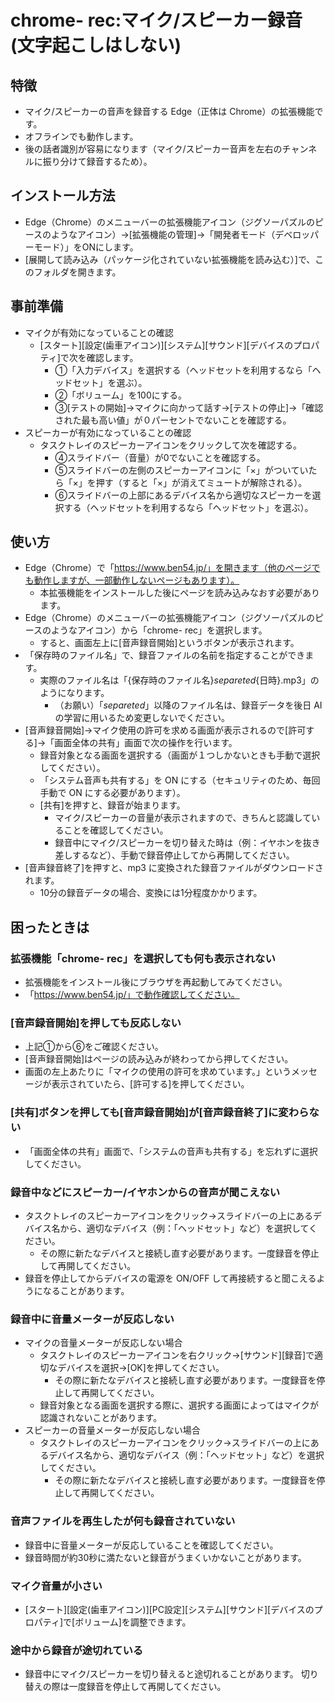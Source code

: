 # chrome- rec:マイク/スピーカー録音(文字起こしはしない)
## 特徴
- マイク/スピーカーの音声を録音する Edge（正体は Chrome）の拡張機能です。
- オフラインでも動作します。
- 後の話者識別が容易になります（マイク/スピーカー音声を左右のチャンネルに振り分けて録音するため）。

## インストール方法
- Edge（Chrome）のメニューバーの拡張機能アイコン（ジグソーパズルのピースのようなアイコン）→[拡張機能の管理]→「開発者モード（デベロッパーモード）」をONにします。
- [展開して読み込み（パッケージ化されていない拡張機能を読み込む）]で、このフォルダを開きます。

## 事前準備
- マイクが有効になっていることの確認
  - [スタート][設定(歯車アイコン)][システム][サウンド][デバイスのプロパティ]で次を確認します。
    - ①「入力デバイス」を選択する（ヘッドセットを利用するなら「ヘッドセット」を選ぶ）。
    - ②「ボリューム」を100にする。
    - ③[テストの開始]→マイクに向かって話す→[テストの停止]→「確認された最も高い値」が０パーセントでないことを確認する。
- スピーカーが有効になっていることの確認
  - タスクトレイのスピーカーアイコンをクリックして次を確認する。
    - ④スライドバー（音量）が0でないことを確認する。
    - ⑤スライドバーの左側のスピーカーアイコンに「×」がついていたら「×」を押す（すると「×」が消えてミュートが解除される）。
    - ⑥スライドバーの上部にあるデバイス名から適切なスピーカーを選択する（ヘッドセットを利用するなら「ヘッドセット」を選ぶ）。

## 使い方
- Edge（Chrome）で「https://www.ben54.jp/」を開きます（他のページでも動作しますが、一部動作しないページもあります）。
  - 本拡張機能をインストールした後にページを読み込みなおす必要があります。
- Edge（Chrome）のメニューバーの拡張機能アイコン（ジグソーパズルのピースのようなアイコン）から「chrome- rec」を選択します。
  - すると、画面左上に[音声録音開始]というボタンが表示されます。
- 「保存時のファイル名」で、録音ファイルの名前を指定することができます。
  - 実際のファイル名は「{保存時のファイル名}_separeted_{日時}.mp3」のようになります。
    - （お願い）「_separeted_」以降のファイル名は、録音データを後日 AI の学習に用いるため変更しないでください。
- [音声録音開始]→マイク使用の許可を求める画面が表示されるので[許可する]→「画面全体の共有」画面で次の操作を行います。
  - 録音対象となる画面を選択する（画面が１つしかないときも手動で選択してください）。
  - 「システム音声も共有する」を ON にする（セキュリティのため、毎回手動で ON にする必要があります）。
  - [共有]を押すと、録音が始まります。
    - マイク/スピーカーの音量が表示されますので、きちんと認識していることを確認してください。
    - 録音中にマイク/スピーカーを切り替えた時は（例：イヤホンを抜き差しするなど）、手動で録音停止してから再開してください。
- [音声録音終了]を押すと、mp3 に変換された録音ファイルがダウンロードされます。
  - 10分の録音データの場合、変換には1分程度かかります。

## 困ったときは
### 拡張機能「chrome- rec」を選択しても何も表示されない
- 拡張機能をインストール後にブラウザを再起動してみてください。
- 「https://www.ben54.jp/」で動作確認してください。
### [音声録音開始]を押しても反応しない
- 上記①から⑥をご確認ください。
- [音声録音開始]はページの読み込みが終わってから押してください。
- 画面の左上あたりに「マイクの使用の許可を求めています。」というメッセージが表示されていたら、[許可する]を押してください。
### [共有]ボタンを押しても[音声録音開始]が[音声録音終了]に変わらない
- 「画面全体の共有」画面で、「システムの音声も共有する」を忘れずに選択してください。
### 録音中などにスピーカー/イヤホンからの音声が聞こえない
- タスクトレイのスピーカーアイコンをクリック→スライドバーの上にあるデバイス名から、適切なデバイス（例：「ヘッドセット」など）を選択してください。
  - その際に新たなデバイスと接続し直す必要があります。一度録音を停止して再開してください。
- 録音を停止してからデバイスの電源を ON/OFF して再接続すると聞こえるようになることがあります。
### 録音中に音量メーターが反応しない
- マイクの音量メーターが反応しない場合
  - タスクトレイのスピーカーアイコンを右クリック→[サウンド][録音]で適切なデバイスを選択→[OK]を押してください。
    - その際に新たなデバイスと接続し直す必要があります。一度録音を停止して再開してください。
  - 録音対象となる画面を選択する際に、選択する画面によってはマイクが認識されないことがあります。
- スピーカーの音量メーターが反応しない場合
  - タスクトレイのスピーカーアイコンをクリック→スライドバーの上にあるデバイス名から、適切なデバイス（例：「ヘッドセット」など）を選択してください。
    - その際に新たなデバイスと接続し直す必要があります。一度録音を停止して再開してください。
### 音声ファイルを再生したが何も録音されていない
- 録音中に音量メーターが反応していることを確認してください。
- 録音時間が約30秒に満たないと録音がうまくいかないことがあります。
### マイク音量が小さい
- [スタート][設定(歯車アイコン)][PC設定][システム][サウンド][デバイスのプロパティ]で[ボリューム]を調整できます。
### 途中から録音が途切れている
- 録音中にマイク/スピーカーを切り替えると途切れることがあります。 切り替えの際は一度録音を停止して再開してください。